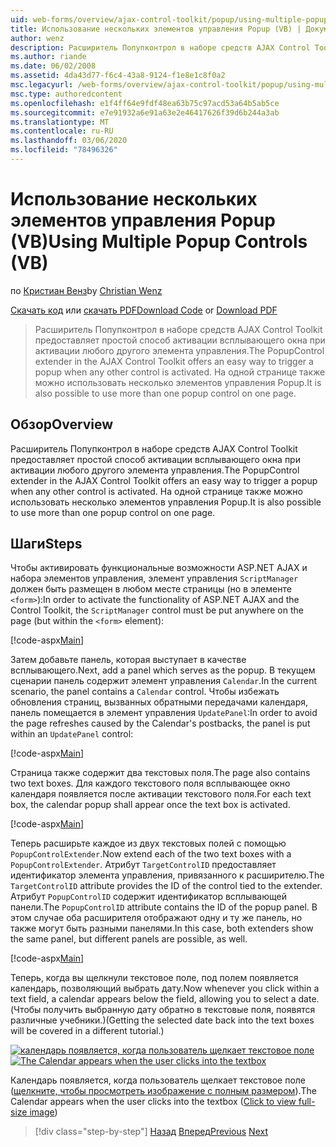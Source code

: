 ```yaml
---
uid: web-forms/overview/ajax-control-toolkit/popup/using-multiple-popup-controls-vb
title: Использование нескольких элементов управления Popup (VB) | Документация Майкрософт
author: wenz
description: Расширитель Попупконтрол в наборе средств AJAX Control Toolkit предоставляет простой способ активации всплывающего окна при активации любого другого элемента управления. Также можно использовать m...
ms.author: riande
ms.date: 06/02/2008
ms.assetid: 4da43d77-f6c4-43a8-9124-f1e8e1c8f0a2
msc.legacyurl: /web-forms/overview/ajax-control-toolkit/popup/using-multiple-popup-controls-vb
msc.type: authoredcontent
ms.openlocfilehash: e1f4ff64e9fdf48ea63b75c97acd53a64b5ab5ce
ms.sourcegitcommit: e7e91932a6e91a63e2e46417626f39d6b244a3ab
ms.translationtype: MT
ms.contentlocale: ru-RU
ms.lasthandoff: 03/06/2020
ms.locfileid: "78496326"
---
```

# <a name="using-multiple-popup-controls-vb"></a><span data-ttu-id="c912a-104">Использование нескольких элементов управления Popup (VB)</span><span class="sxs-lookup"><span data-stu-id="c912a-104">Using Multiple Popup Controls (VB)</span></span>

<span data-ttu-id="c912a-105">по [Кристиан Венз](https://github.com/wenz)</span><span class="sxs-lookup"><span data-stu-id="c912a-105">by [Christian Wenz](https://github.com/wenz)</span></span>

<span data-ttu-id="c912a-106">[Скачать код](https://download.microsoft.com/download/9/3/f/93f8daea-bebd-4821-833b-95205389c7d0/PopupControl1.vb.zip) или [скачать PDF](https://download.microsoft.com/download/2/d/c/2dc10e34-6983-41d4-9c08-f78f5387d32b/popupcontrol1VB.pdf)</span><span class="sxs-lookup"><span data-stu-id="c912a-106">[Download Code](https://download.microsoft.com/download/9/3/f/93f8daea-bebd-4821-833b-95205389c7d0/PopupControl1.vb.zip) or [Download PDF](https://download.microsoft.com/download/2/d/c/2dc10e34-6983-41d4-9c08-f78f5387d32b/popupcontrol1VB.pdf)</span></span>

> <span data-ttu-id="c912a-107">Расширитель Попупконтрол в наборе средств AJAX Control Toolkit предоставляет простой способ активации всплывающего окна при активации любого другого элемента управления.</span><span class="sxs-lookup"><span data-stu-id="c912a-107">The PopupControl extender in the AJAX Control Toolkit offers an easy way to trigger a popup when any other control is activated.</span></span> <span data-ttu-id="c912a-108">На одной странице также можно использовать несколько элементов управления Popup.</span><span class="sxs-lookup"><span data-stu-id="c912a-108">It is also possible to use more than one popup control on one page.</span></span>

## <a name="overview"></a><span data-ttu-id="c912a-109">Обзор</span><span class="sxs-lookup"><span data-stu-id="c912a-109">Overview</span></span>

<span data-ttu-id="c912a-110">Расширитель Попупконтрол в наборе средств AJAX Control Toolkit предоставляет простой способ активации всплывающего окна при активации любого другого элемента управления.</span><span class="sxs-lookup"><span data-stu-id="c912a-110">The PopupControl extender in the AJAX Control Toolkit offers an easy way to trigger a popup when any other control is activated.</span></span> <span data-ttu-id="c912a-111">На одной странице также можно использовать несколько элементов управления Popup.</span><span class="sxs-lookup"><span data-stu-id="c912a-111">It is also possible to use more than one popup control on one page.</span></span>

## <a name="steps"></a><span data-ttu-id="c912a-112">Шаги</span><span class="sxs-lookup"><span data-stu-id="c912a-112">Steps</span></span>

<span data-ttu-id="c912a-113">Чтобы активировать функциональные возможности ASP.NET AJAX и набора элементов управления, элемент управления `ScriptManager` должен быть размещен в любом месте страницы (но в элементе `<form>`):</span><span class="sxs-lookup"><span data-stu-id="c912a-113">In order to activate the functionality of ASP.NET AJAX and the Control Toolkit, the `ScriptManager` control must be put anywhere on the page (but within the `<form>` element):</span></span>

[!code-aspx[Main](using-multiple-popup-controls-vb/samples/sample1.aspx)]

<span data-ttu-id="c912a-114">Затем добавьте панель, которая выступает в качестве всплывающего.</span><span class="sxs-lookup"><span data-stu-id="c912a-114">Next, add a panel which serves as the popup.</span></span> <span data-ttu-id="c912a-115">В текущем сценарии панель содержит элемент управления `Calendar`.</span><span class="sxs-lookup"><span data-stu-id="c912a-115">In the current scenario, the panel contains a `Calendar` control.</span></span> <span data-ttu-id="c912a-116">Чтобы избежать обновления страниц, вызванных обратными передачами календаря, панель помещается в элемент управления `UpdatePanel`:</span><span class="sxs-lookup"><span data-stu-id="c912a-116">In order to avoid the page refreshes caused by the Calendar's postbacks, the panel is put within an `UpdatePanel` control:</span></span>

[!code-aspx[Main](using-multiple-popup-controls-vb/samples/sample2.aspx)]

<span data-ttu-id="c912a-117">Страница также содержит два текстовых поля.</span><span class="sxs-lookup"><span data-stu-id="c912a-117">The page also contains two text boxes.</span></span> <span data-ttu-id="c912a-118">Для каждого текстового поля всплывающее окно календаря появляется после активации текстового поля.</span><span class="sxs-lookup"><span data-stu-id="c912a-118">For each text box, the calendar popup shall appear once the text box is activated.</span></span>

[!code-aspx[Main](using-multiple-popup-controls-vb/samples/sample3.aspx)]

<span data-ttu-id="c912a-119">Теперь расширьте каждое из двух текстовых полей с помощью `PopupControlExtender`.</span><span class="sxs-lookup"><span data-stu-id="c912a-119">Now extend each of the two text boxes with a `PopupControlExtender`.</span></span> <span data-ttu-id="c912a-120">Атрибут `TargetControlID` предоставляет идентификатор элемента управления, привязанного к расширителю.</span><span class="sxs-lookup"><span data-stu-id="c912a-120">The `TargetControlID` attribute provides the ID of the control tied to the extender.</span></span> <span data-ttu-id="c912a-121">Атрибут `PopupControlID` содержит идентификатор всплывающей панели.</span><span class="sxs-lookup"><span data-stu-id="c912a-121">The `PopupControlID` attribute contains the ID of the popup panel.</span></span> <span data-ttu-id="c912a-122">В этом случае оба расширителя отображают одну и ту же панель, но также могут быть разными панелями.</span><span class="sxs-lookup"><span data-stu-id="c912a-122">In this case, both extenders show the same panel, but different panels are possible, as well.</span></span>

[!code-aspx[Main](using-multiple-popup-controls-vb/samples/sample4.aspx)]

<span data-ttu-id="c912a-123">Теперь, когда вы щелкнули текстовое поле, под полем появляется календарь, позволяющий выбрать дату.</span><span class="sxs-lookup"><span data-stu-id="c912a-123">Now whenever you click within a text field, a calendar appears below the field, allowing you to select a date.</span></span> <span data-ttu-id="c912a-124">(Чтобы получить выбранную дату обратно в текстовые поля, появятся различные учебники.)</span><span class="sxs-lookup"><span data-stu-id="c912a-124">(Getting the selected date back into the text boxes will be covered in a different tutorial.)</span></span>

<span data-ttu-id="c912a-125">[![календарь появляется, когда пользователь щелкает текстовое поле](using-multiple-popup-controls-vb/_static/image2.png)](using-multiple-popup-controls-vb/_static/image1.png)</span><span class="sxs-lookup"><span data-stu-id="c912a-125">[![The Calendar appears when the user clicks into the textbox](using-multiple-popup-controls-vb/_static/image2.png)](using-multiple-popup-controls-vb/_static/image1.png)</span></span>

<span data-ttu-id="c912a-126">Календарь появляется, когда пользователь щелкает текстовое поле ([щелкните, чтобы просмотреть изображение с полным размером](using-multiple-popup-controls-vb/_static/image3.png)).</span><span class="sxs-lookup"><span data-stu-id="c912a-126">The Calendar appears when the user clicks into the textbox ([Click to view full-size image](using-multiple-popup-controls-vb/_static/image3.png))</span></span>

> [!div class="step-by-step"]
> <span data-ttu-id="c912a-127">[Назад](handling-postbacks-from-a-popup-control-without-an-updatepanel-cs.md)
> [Вперед](handling-postbacks-from-a-popup-control-with-an-updatepanel-vb.md)</span><span class="sxs-lookup"><span data-stu-id="c912a-127">[Previous](handling-postbacks-from-a-popup-control-without-an-updatepanel-cs.md)
[Next](handling-postbacks-from-a-popup-control-with-an-updatepanel-vb.md)</span></span>
